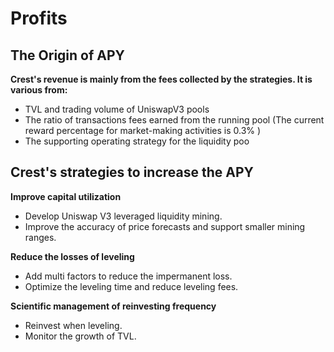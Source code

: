 # Profits



## **The Origin of APY**

**Crest's revenue is mainly from the fees collected by the strategies. It is various from:**&#x20;

* TVL and trading volume of UniswapV3 pools
* The ratio of transactions fees earned from the running pool (The current reward percentage for market-making activities is 0.3% )
* The supporting operating strategy for the liquidity poo

## Crest's strategies to increase the APY

**Improve capital utilization**

* Develop Uniswap V3 leveraged liquidity mining.&#x20;
* Improve the accuracy of price forecasts and support smaller mining ranges.

**Reduce the losses of leveling**

* Add multi factors to reduce the impermanent loss.&#x20;
* Optimize the leveling time and reduce leveling fees.

**Scientific management of reinvesting frequency**

* Reinvest when leveling.
* Monitor the growth of TVL.
